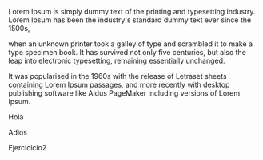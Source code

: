 Lorem Ipsum is simply dummy text of the printing and typesetting industry. Lorem Ipsum has been the industry's standard dummy text ever since the 1500s, 

when an unknown printer took a galley of type and scrambled it to make a type specimen book. It has survived not only five centuries, but also the leap into electronic typesetting, remaining essentially unchanged.

 It was popularised in the 1960s with the release of Letraset sheets containing Lorem Ipsum passages, and more recently with desktop publishing software like Aldus PageMaker including versions of Lorem Ipsum.


Hola

Adios


Ejercicicio2